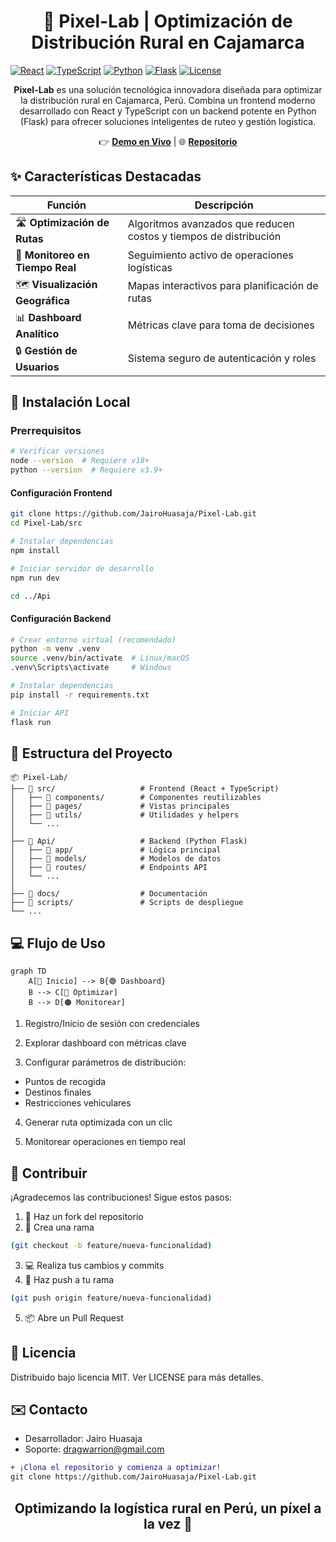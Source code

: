 <h1 align="center">🚀 Pixel-Lab | Optimización de Distribución Rural en Cajamarca</h1>

[![React](https://img.shields.io/badge/React-18+-61DAFB?logo=react&logoColor=white)](https://reactjs.org/)
[![TypeScript](https://img.shields.io/badge/TypeScript-4.0+-3178C6?logo=typescript&logoColor=white)](https://www.typescriptlang.org/)
[![Python](https://img.shields.io/badge/Python-3.9+-3776AB?logo=python&logoColor=white)](https://www.python.org/)
[![Flask](https://img.shields.io/badge/Flask-2.0+-000000?logo=flask&logoColor=white)](https://flask.palletsprojects.com/)
[![License](https://img.shields.io/badge/Licencia-MIT-green.svg)](https://opensource.org/licenses/MIT)


<p align="center">
<strong>Pixel-Lab</strong> es una solución tecnológica innovadora diseñada para optimizar la distribución rural en Cajamarca, Perú. Combina un frontend moderno desarrollado con React y TypeScript con un backend potente en Python (Flask) para ofrecer soluciones inteligentes de ruteo y gestión logística.
</p>

<p align="center">
👉 <a href="https://pixel-lab-ar.netlify.app/"><strong>Demo en Vivo</strong></a> | 🌐 <a href="https://github.com/JairoHuasaja/Pixel-Lab"><strong>Repositorio</strong></a>
</p>

## ✨ Características Destacadas

| Función | Descripción |
|---------|-------------|
| 🛣️ **Optimización de Rutas** | Algoritmos avanzados que reducen costos y tiempos de distribución |
| 📍 **Monitoreo en Tiempo Real** | Seguimiento activo de operaciones logísticas |
| 🗺️ **Visualización Geográfica** | Mapas interactivos para planificación de rutas |
| 📊 **Dashboard Analítico** | Métricas clave para toma de decisiones |
| 🔒 **Gestión de Usuarios** | Sistema seguro de autenticación y roles |

## 🚀 Instalación Local

### Prerrequisitos
```bash
# Verificar versiones
node --version  # Requiere v18+
python --version  # Requiere v3.9+
```
#### Configuración Frontend
```bash
git clone https://github.com/JairoHuasaja/Pixel-Lab.git
cd Pixel-Lab/src

# Instalar dependencias
npm install

# Iniciar servidor de desarrollo
npm run dev

cd ../Api
```
#### Configuración Backend
```bash
# Crear entorno virtual (recomendado)
python -m venv .venv
source .venv/bin/activate  # Linux/macOS
.venv\Scripts\activate     # Windows

# Instalar dependencias
pip install -r requirements.txt

# Iniciar API
flask run
```

## 🧩 Estructura del Proyecto
```text
📦 Pixel-Lab/
├── 📂 src/                   # Frontend (React + TypeScript)
│   ├── 📂 components/        # Componentes reutilizables
│   ├── 📂 pages/             # Vistas principales
│   ├── 📂 utils/             # Utilidades y helpers
│   └── ...                
│
├── 📂 Api/                   # Backend (Python Flask)
│   ├── 📂 app/               # Lógica principal
│   ├── 📂 models/            # Modelos de datos
│   ├── 📂 routes/            # Endpoints API
│   └── ...                
│
├── 📂 docs/                  # Documentación
├── 📂 scripts/               # Scripts de despliegue
└── ...         
```
## 💻 Flujo de Uso
```mermaid
graph TD
    A[🔴 Inicio] --> B{🟢 Dashboard}
    B --> C[🔵 Optimizar]
    B --> D[🟠 Monitorear]
```

1. Registro/Inicio de sesión con credenciales

2. Explorar dashboard con métricas clave

3. Configurar parámetros de distribución:
- Puntos de recogida
- Destinos finales
- Restricciones vehiculares

4. Generar ruta optimizada con un clic

5. Monitorear operaciones en tiempo real

## 🤝 Contribuir
¡Agradecemos las contribuciones! Sigue estos pasos:

1. 🍴 Haz un fork del repositorio
2. 🌿 Crea una rama 
```bash 
(git checkout -b feature/nueva-funcionalidad) 
```
3. 💻 Realiza tus cambios y commits
4. 🔀 Haz push a tu rama 
``` bash 
(git push origin feature/nueva-funcionalidad) 
```
5. 📦 Abre un Pull Request

## 📄 Licencia
Distribuido bajo licencia MIT. Ver LICENSE para más detalles.

## ✉️ Contacto
- Desarrollador: Jairo Huasaja
- Soporte: dragwarrion@gmail.com

``` diff
+ ¡Clona el repositorio y comienza a optimizar!
git clone https://github.com/JairoHuasaja/Pixel-Lab.git
```

<h2 align="center">Optimizando la logística rural en Perú, un píxel a la vez 🌄</h2>